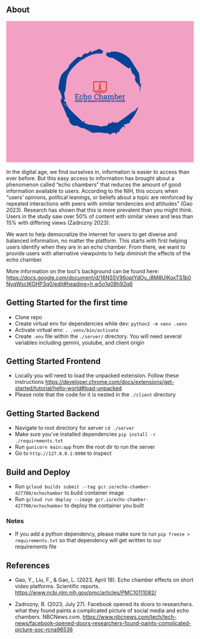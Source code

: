 ## About
![alt text](https://github.com/chumomega/echo_chamber/blob/main/client/echo-chamber-high-resolution-logo.png?raw=true)

In the digital age, we find ourselves in, information is easier to access than ever before. But this easy access to information has brought about a phenomenon called “echo chambers” that reduces the amount of good information available to users. According to the NIH, this occurs when “users’ opinions, political leanings, or beliefs about a topic are reinforced by repeated interactions with peers with similar tendencies and attitudes” (Gao 2023). Research has shown that this is more prevalent than you might think. Users in the study saw over 50% of content with similar views and less than 15% with differing views (Zadrozny 2023). 

We want to help democratize the internet for users to get diverse and balanced information, no matter the platform. This starts with first helping users identify when they are in an echo chamber. From there, we want to provide users with alternative viewpoints to help diminish the effects of the echo chamber.

More information on the tool's background can be found here: https://docs.google.com/document/d/16NS5V96opIYdOv_j8M8UlKoxTS1b0NyqWscIKGHP3q0/edit#heading=h.w5o1q08h92q6

## Getting Started for the first time
- Clone repo
- Create virtual env for dependencies while dev: `python3 -m venv .venv`
- Activate virtual env: `. .venv/bin/activate`
- Create `.env` file within the `./server/` directory. You will need several variables including gemini, youtube, and client origin

## Getting Started Frontend
- Locally you will need to load the unpacked extension. Follow these instructions https://developer.chrome.com/docs/extensions/get-started/tutorial/hello-world#load-unpacked
 - Please note that the code for it is nested in the `./client` directory


## Getting Started Backend
- Navigate to root directory for server `cd ./server`
- Make sure you've installed dependencies `pip install -r ./requirements.txt`
- Run `gunicorn main:app` from the root dir to run the server
- Go to `http://127.0.0.1:8000` to inspect

## Build and Deploy
- Run `gcloud builds submit --tag gcr.io/echo-chamber-427700/echochamber` to build container image
- Run `gcloud run deploy --image gcr.io/echo-chamber-427700/echochamber` to deploy the container you built

### Notes
- If you add a python dependency, please make sure to run `pip freeze > requirements.txt` so that dependency will get written to our requirements file



## References
- Gao, Y., Liu, F., & Gao, L. (2023, April 18). Echo chamber effects on short video platforms. Scientific reports. https://www.ncbi.nlm.nih.gov/pmc/articles/PMC10111082/ 

- Zadrozny, B. (2023, July 27). Facebook opened its doors to researchers. what they found paints a complicated picture of social media and echo chambers. NBCNews.com. https://www.nbcnews.com/tech/tech-news/facebook-opened-doors-researchers-found-paints-complicated-picture-soc-rcna96536 

